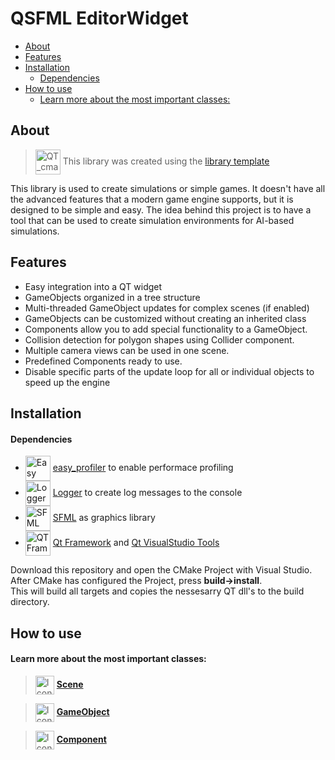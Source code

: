<!-- omit in toc -->
# QSFML EditorWidget
- [About](#about)
- [Features](#features)
- [Installation](#installation)
    - [Dependencies](#dependencies)
- [How to use](#how-to-use)
    - [Learn more about the most important classes:](#learn-more-about-the-most-important-classes)




## About
> <img src="https://raw.githubusercontent.com/wiki/KROIA/QSFML_EditorWidget/Images/Icons/bookshelf.png" alt="QT_cmake_library_template"  width="40" style="vertical-align:middle;"> This library was created using the [library template](https://github.com/KROIA/QT_cmake_library_template)

This library is used to create simulations or simple games. It doesn't have all the advanced features that a modern game engine supports, but it is designed to be simple and easy. The idea behind this project is to have a tool that can be used to create simulation environments for AI-based simulations.

## Features
* Easy integration into a QT widget
* GameObjects organized in a tree structure
* Multi-threaded GameObject updates for complex scenes (if enabled)
* GameObjects can be customized without creating an inherited class
* Components allow you to add special functionality to a GameObject.
* Collision detection for polygon shapes using Collider component.
* Multiple camera views can be used in one scene.
* Predefined Components ready to use.
* Disable specific parts of the update loop for all or individual objects to speed up the engine


## Installation
#### Dependencies

* <img src="https://raw.githubusercontent.com/wiki/KROIA/QSFML_EditorWidget/Images/Icons/arrows.png" alt="Easy Profiler"  width="40" style="vertical-align:middle;"> [easy_profiler](https://github.com/yse/easy_profiler.git) to enable performace profiling<br>
* <img src="https://raw.githubusercontent.com/wiki/KROIA/QSFML_EditorWidget/Images/Icons/chat.png" alt="Logger"  width="40" style="vertical-align:middle;"> [Logger](https://github.com/KROIA/Logger.git) to create log messages to the console<br>
* <img src="https://raw.githubusercontent.com/wiki/KROIA/QSFML_EditorWidget/Images/Icons/sfml-icon-small.png" alt="SFML"  width="40" style="vertical-align:middle;"> [SFML](https://github.com/SFML/SFML.git) as graphics library<br>
* <img src="https://raw.githubusercontent.com/wiki/KROIA/QSFML_EditorWidget/Images/Icons/QT.png" alt="QT Framework"  width="40" style="vertical-align:middle;"> [Qt Framework](https://www.qt.io/download-dev) and [Qt VisualStudio Tools](https://marketplace.visualstudio.com/items?itemName=TheQtCompany.QtVisualStudioTools2022)<br>

Download this repository and open the CMake Project with Visual Studio.<br>
After CMake has configured the Project, press **build->install**.<br>
This will build all targets and copies the nessesarry QT dll's to the build directory. 

## How to use
#### Learn more about the most important classes:

> <img src="https://raw.githubusercontent.com/wiki/KROIA/QSFML_EditorWidget/Images/Icons/gears.png" alt="Icon"  width="30" style="vertical-align:middle;"> **[Scene](https://github.com/KROIA/QSFML_EditorWidget/wiki/Scene)**<br>

> <img src="https://raw.githubusercontent.com/wiki/KROIA/QSFML_EditorWidget/Images/Icons/car.png" alt="Icon"  width="30" style="vertical-align:middle;"> **[GameObject](https://github.com/KROIA/QSFML_EditorWidget/wiki/GameObject)**<br>

> <img src="https://raw.githubusercontent.com/wiki/KROIA/QSFML_EditorWidget/Images/Icons/Components.png" alt="Icon"  width="30" style="vertical-align:middle;"> **[Component](https://github.com/KROIA/QSFML_EditorWidget/wiki/Component)**<br>
